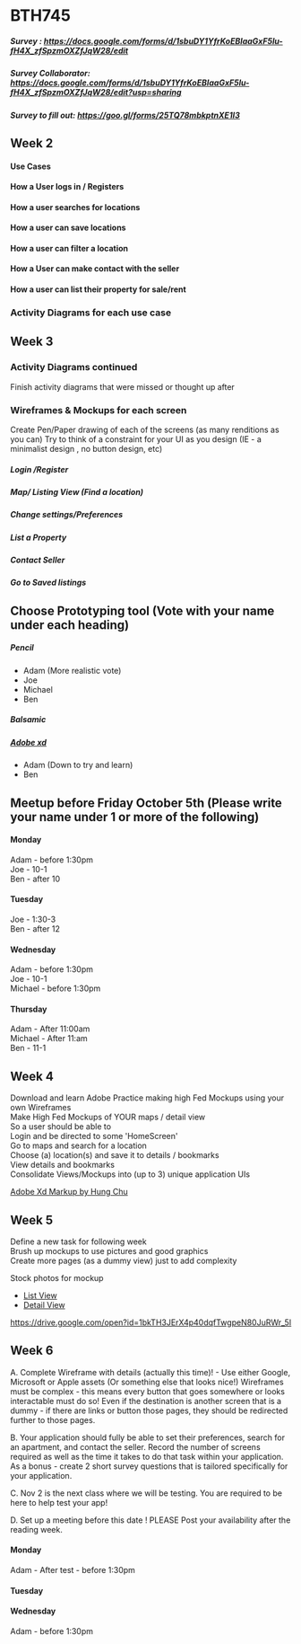 # BTH745
##### Survey : https://docs.google.com/forms/d/1sbuDY1YfrKoEBIaaGxF5Iu-fH4X_zfSpzmOXZfJqW28/edit 
##### Survey Collaborator: https://docs.google.com/forms/d/1sbuDY1YfrKoEBIaaGxF5Iu-fH4X_zfSpzmOXZfJqW28/edit?usp=sharing
##### Survey to fill out: https://goo.gl/forms/25TQ78mbkptnXE1I3
## Week 2
#### Use Cases 
#### How a User logs in / Registers
#### How a user searches for locations
#### How a user can save locations
#### How a user  can filter a location
#### How a User can make contact with the seller
#### How a user can list their property for sale/rent
### Activity Diagrams for each use case
## Week 3
### Activity Diagrams continued
Finish activity diagrams that were missed or thought up after
### Wireframes & Mockups for each screen
Create Pen/Paper drawing of each of the screens (as many renditions as you can)
Try to think of a constraint for your UI as you design (IE - a minimalist design , no button design, etc)
  ##### Login /Register
  ##### Map/ Listing View (Find a location)
  ##### Change settings/Preferences
  ##### List a Property
  ##### Contact Seller
  ##### Go to Saved listings
## Choose Prototyping tool (Vote with your name under each heading)
  ##### Pencil
  * Adam (More realistic vote)  
  * Joe  
  * Michael
  * Ben
  ##### Balsamic
  
  ##### [Adobe xd](https://www.adobe.com/ca/products/xd.html)
  * Adam (Down to try and learn)
  * Ben
  
## Meetup before Friday October 5th (Please write your name under 1 or more of the following)

#### Monday 
Adam - before 1:30pm  
Joe - 10-1  
Ben - after 10
#### Tuesday
Joe - 1:30-3  
Ben - after 12
#### Wednesday
Adam - before 1:30pm  
Joe - 10-1  
Michael - before 1:30pm
#### Thursday
Adam - After 11:00am  
Michael - After 11:am   
Ben - 11-1
## Week 4
Download and learn Adobe 
Practice making high Fed Mockups using your own Wireframes  
  Make High Fed Mockups of YOUR maps / detail view  
    So a user should be able to  
    Login and be directed to some 'HomeScreen'  
    Go to maps and search for a location  
    Choose (a) location(s) and save it to details / bookmarks  
    View details and bookmarks  
Consolidate Views/Mockups into (up to 3) unique application UIs  
  
[Adobe Xd Markup by Hung Chu](https://drive.google.com/open?id=1UKpO62hiqEhaiBLhG7qTdcJ_CGJ4UH1z)

## Week 5
Define a new task for following week  
Brush up mockups to use pictures and good graphics  
Create more pages (as a dummy view) just to add complexity
  
Stock photos for mockup
* [List View](https://drive.google.com/open?id=1NloJLNYTcr3aZ-QuPAqt7tumO9aKzA0o)
* [Detail View](https://drive.google.com/open?id=1WkLXd5NLAtpbcidmtmiOsQ61XVMDkKu3)

https://drive.google.com/open?id=1bkTH3JErX4p40dqfTwgpeN80JuRWr_5I 

## Week 6
A. Complete Wireframe with details (actually this time)! - Use either Google, Microsoft or Apple assets (Or something else that looks nice!)
  Wireframes must be complex - this means every button that goes somewhere or looks interactable must do so! Even if the destination is   another screen that is a dummy - if there are links or button those pages, they should be redirected further to those pages. 
  
B. Your application should fully be able to set their preferences, search for an apartment, and contact the seller. Record the number of screens required as well as the time it takes to do that task within your application. As a bonus - create 2 short survey questions that is tailored specifically for your application.

C. Nov 2 is the next class where we will be testing. You are required to be here to help test your app!

D. Set up a meeting before this date ! PLEASE Post your availability after the reading week.

#### Monday 
Adam - After test - before 1:30pm  
#### Tuesday

#### Wednesday
Adam - before 1:30pm  
